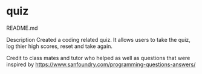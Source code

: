 # quiz

README.md

Description
Created a coding related quiz. It allows users to take the quiz, log thier high scores, reset and take again. 

Credit to class mates and tutor who helped as well as questions that were inspired by https://www.sanfoundry.com/programming-questions-answers/


